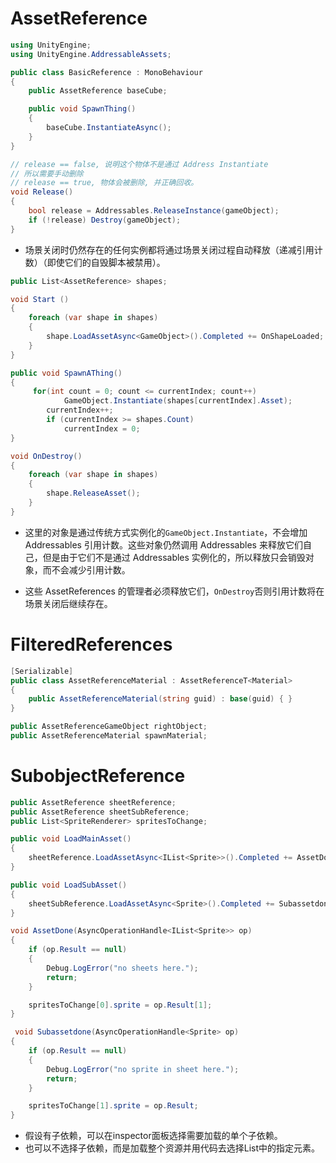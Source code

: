 

# AssetReference

```C#
using UnityEngine;
using UnityEngine.AddressableAssets;

public class BasicReference : MonoBehaviour
{
	public AssetReference baseCube;

	public void SpawnThing()
	{
		baseCube.InstantiateAsync();
	}
}
```

```C#
// release == false, 说明这个物体不是通过 Address Instantiate
// 所以需要手动删除
// release == true, 物体会被删除, 并正确回收。
void Release()
{
    bool release = Addressables.ReleaseInstance(gameObject);
    if (!release) Destroy(gameObject);
}
```

- 场景关闭时仍然存在的任何实例都将通过场景关闭过程自动释放（递减引用计数）（即使它们的自毁脚本被禁用）。



```C#
public List<AssetReference> shapes;

void Start ()
{
    foreach (var shape in shapes)
    {
        shape.LoadAssetAsync<GameObject>().Completed += OnShapeLoaded;
    }
}

public void SpawnAThing()
{
     for(int count = 0; count <= currentIndex; count++)
            GameObject.Instantiate(shapes[currentIndex].Asset);
        currentIndex++;
        if (currentIndex >= shapes.Count)
            currentIndex = 0;
}

void OnDestroy()
{
    foreach (var shape in shapes)
    {
        shape.ReleaseAsset();
    }
}
```

- 这里的对象是通过传统方式实例化的`GameObject.Instantiate`，不会增加 Addressables 引用计数。这些对象仍然调用 Addressables 来释放它们自己，但是由于它们不是通过 Addressables 实例化的，所以释放只会销毁对象，而不会减少引用计数。

- 这些 AssetReferences 的管理者必须释放它们，`OnDestroy`否则引用计数将在场景关闭后继续存在。

# FilteredReferences

```C#
[Serializable]
public class AssetReferenceMaterial : AssetReferenceT<Material>
{
    public AssetReferenceMaterial(string guid) : base(guid) { }
}

public AssetReferenceGameObject rightObject;
public AssetReferenceMaterial spawnMaterial;
```





# SubobjectReference

```C#
public AssetReference sheetReference;
public AssetReference sheetSubReference;
public List<SpriteRenderer> spritesToChange;

public void LoadMainAsset()
{
    sheetReference.LoadAssetAsync<IList<Sprite>>().Completed += AssetDone;
}

public void LoadSubAsset()
{
    sheetSubReference.LoadAssetAsync<Sprite>().Completed += Subassetdone;
}

void AssetDone(AsyncOperationHandle<IList<Sprite>> op)
{
    if (op.Result == null)
    {
        Debug.LogError("no sheets here.");
        return;
    }

    spritesToChange[0].sprite = op.Result[1];
}

 void Subassetdone(AsyncOperationHandle<Sprite> op)
{
    if (op.Result == null)
    {
        Debug.LogError("no sprite in sheet here.");
        return;
    }

    spritesToChange[1].sprite = op.Result;
}
```

- 假设有子依赖，可以在inspector面板选择需要加载的单个子依赖。
- 也可以不选择子依赖，而是加载整个资源并用代码去选择List中的指定元素。





























